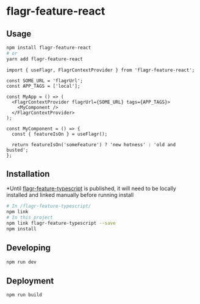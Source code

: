 # flagr-feature-react

## Usage

```bash
npm install flagr-feature-react
# or
yarn add flagr-feature-react
```

```tsx
import { useFlagr, FlagrContextProvider } from 'flagr-feature-react';

const SOME_URL = 'flagrUrl';
const APP_TAGS = ['local'];

const MyApp = () => (
  <FlagrContextProvider flagrUrl={SOME_URL} tags={APP_TAGS}>
    <MyComponent />
  </FlagrContextProvider>
);

const MyComponent = () => {
  const { featureIsOn } = useFlagr();

  return featureIsOn('someFeature') ? 'new hotness' : 'old and busted';
};
```

## Installation

\*Until [flagr-feature-typescript](https://github.com/getsidekicker/flagr-feature-typescript) is published, it will need to be locally installed and linked manually before running install

```bash
# In /flagr-feature-typescript/
npm link
# In this project
npm link flagr-feature-typescript --save
npm install
```

## Developing

```bash
npm run dev
```

## Deployment

```bash
npm run build
```
